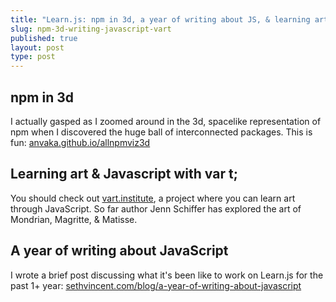 ```yaml
---
title: "Learn.js: npm in 3d, a year of writing about JS, & learning art through JS "
slug: npm-3d-writing-javascript-vart
published: true
layout: post
type: post
---
```


## npm in 3d

I actually gasped as I zoomed around in the 3d, spacelike representation of npm when I discovered the huge ball of interconnected packages. This is fun: [anvaka.github.io/allnpmviz3d](http://anvaka.github.io/allnpmviz3d/)

## Learning art & Javascript with var t;

You should check out [vart.institute](vart.institute), a project where you can learn art through JavaScript. So far author Jenn Schiffer has explored the art of Mondrian, Magritte, & Matisse.

## A year of writing about JavaScript

I wrote a brief post discussing what it's been like to work on Learn.js for the past 1+ year: [sethvincent.com/blog/a-year-of-writing-about-javascript](http://sethvincent.com/blog/a-year-of-writing-about-javascript/)